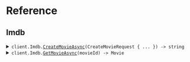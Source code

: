 # Reference
## Imdb
<details><summary><code>client.Imdb.<a href="Imdb">CreateMovieAsync</a>(CreateMovieRequest { ... }) -> string</code></summary>
<dl>
<dd>

#### 📝 Description

<dl>
<dd>

<dl>
<dd>

Add a movie to the database
</dd>
</dl>
</dd>
</dl>

#### 🔌 Usage

<dl>
<dd>

<dl>
<dd>

```csharp
await client.Imdb.CreateMovieAsync(new CreateMovieRequest { Title = "string", Rating = 1.1 });

```
</dd>
</dl>
</dd>
</dl>

#### ⚙️ Parameters

<dl>
<dd>

<dl>
<dd>

**request:** `CreateMovieRequest` 
    
</dd>
</dl>
</dd>
</dl>


</dd>
</dl>
</details>

<details><summary><code>client.Imdb.<a href="Imdb">GetMovieAsync</a>(movieId) -> Movie</code></summary>
<dl>
<dd>

#### 🔌 Usage

<dl>
<dd>

<dl>
<dd>

```csharp
await client.Imdb.GetMovieAsync("string");

```
</dd>
</dl>
</dd>
</dl>

#### ⚙️ Parameters

<dl>
<dd>

<dl>
<dd>

**movieId:** `string` 
    
</dd>
</dl>
</dd>
</dl>


</dd>
</dl>
</details>
